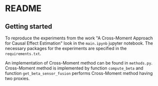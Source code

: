 # README

## Getting started
To reproduce the experiments from the work "A Cross-Moment Approach for Causal Effect Estimation" look in the ```main.ipynb``` jupyter notebook. The necessary packages for the experiments are specified in the ```requirements.txt```.

An implementation of Cross-Moment method can be found in ```methods.py```. Cross-Moment method is implemented by function ```compute_beta``` and function ```get_beta_sensor_fusion``` performs Cross-Moment method having two proxies.
